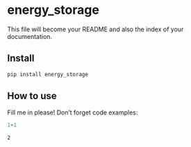 energy_storage
================

<!-- WARNING: THIS FILE WAS AUTOGENERATED! DO NOT EDIT! -->

This file will become your README and also the index of your
documentation.

## Install

``` sh
pip install energy_storage
```

## How to use

Fill me in please! Don’t forget code examples:

``` python
1+1
```

    2
